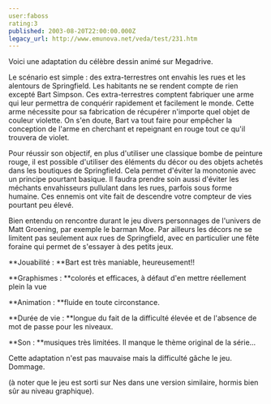 ```yaml
---
user:faboss
rating:3
published: 2003-08-20T22:00:00.000Z
legacy_url: http://www.emunova.net/veda/test/231.htm
---
```

Voici une adaptation du célèbre dessin animé sur Megadrive.  

  

Le scénario est simple : des extra-terrestres ont envahis les rues et les alentours de Springfield. Les habitants ne se rendent compte de rien excepté Bart Simpson. Ces extra-terrestres comptent fabriquer une arme qui leur permettra de conquérir rapidement et facilement le monde. Cette arme nécessite pour sa fabrication de récupérer n'importe quel objet de couleur violette. On s'en doute, Bart va tout faire pour empêcher la conception de l'arme en cherchant et repeignant en rouge tout ce qu'il trouvera de violet.  

  

Pour réussir son objectif, en plus d'utiliser une classique bombe de peinture rouge, il est possible d'utiliser des éléments du décor ou des objets achetés dans les boutiques de Springfield. Cela permet d'éviter la monotonie avec un principe pourtant basique. Il faudra prendre soin aussi d'éviter les méchants envahisseurs pullulant dans les rues, parfois sous forme humaine. Ces ennemis ont vite fait de descendre votre compteur de vies pourtant peu élevé.  

  

Bien entendu on rencontre durant le jeu divers personnages de l'univers de Matt Groening, par exemple le barman Moe. Par ailleurs les décors ne se limitent pas seulement aux rues de Springfield, avec en particulier une fête foraine qui permet de s'essayer à des petits jeux.  

  

**Jouabilité : **Bart est très maniable, heureusement!!  

  

**Graphismes : **colorés et efficaces, à défaut d'en mettre réellement plein la vue  

  

**Animation : **fluide en toute circonstance.  

  

**Durée de vie : **longue du fait de la difficulté élevée et de l'absence de mot de passe pour les niveaux.  

  

**Son : **musiques très limitées. Il manque le thème original de la série...  

  

Cette adaptation n'est pas mauvaise mais la difficulté gâche le jeu. Dommage.  

  

(à noter que le jeu est sorti sur Nes dans une version similaire, hormis bien sûr au niveau graphique).